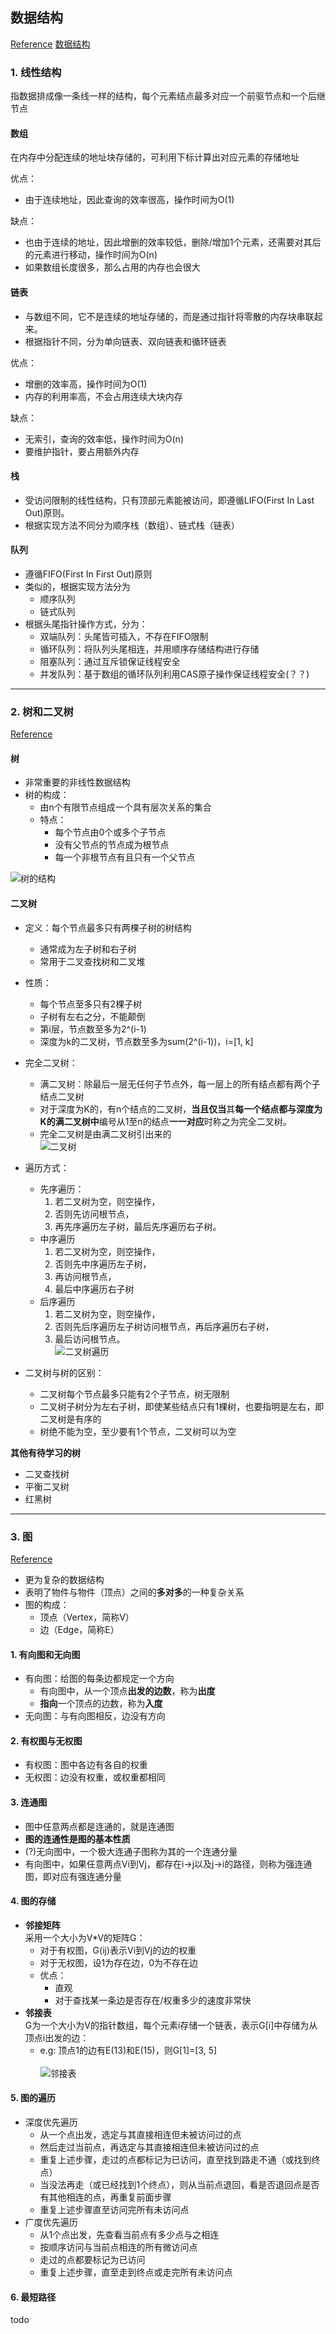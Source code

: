 ## 数据结构
[Reference](https://zhuanlan.zhihu.com/p/162729996)
[数据结构](http://data.biancheng.net/graph/)

### **1. 线性结构**
指数据排成像一条线一样的结构，每个元素结点最多对应一个前驱节点和一个后继节点

#### **数组**
在内存中分配连续的地址块存储的，可利用下标计算出对应元素的存储地址

优点：
- 由于连续地址，因此查询的效率很高，操作时间为O(1)

缺点：
- 也由于连续的地址，因此增删的效率较低，删除/增加1个元素，还需要对其后的元素进行移动，操作时间为O(n)
- 如果数组长度很多，那么占用的内存也会很大


#### **链表**
- 与数组不同，它不是连续的地址存储的，而是通过指针将零散的内存块串联起来。
- 根据指针不同，分为单向链表、双向链表和循环链表

优点：
- 增删的效率高，操作时间为O(1)
- 内存的利用率高，不会占用连续大块内存

缺点：
- 无索引，查询的效率低，操作时间为O(n)
- 要维护指针，要占用额外内存

#### **栈**
- 受访问限制的线性结构，只有顶部元素能被访问，即遵循LIFO(First In Last Out)原则。
- 根据实现方法不同分为顺序栈（数组）、链式栈（链表）

#### **队列**
- 遵循FIFO(First In First Out)原则
- 类似的，根据实现方法分为
    - 顺序队列
    - 链式队列
- 根据头尾指针操作方式，分为：
    - 双端队列：头尾皆可插入，不存在FIFO限制
    - 循环队列：将队列头尾相连，并用顺序存储结构进行存储
    - 阻塞队列：通过互斥锁保证线程安全
    - 并发队列：基于数组的循环队列利用CAS原子操作保证线程安全(？？)

----

### **2. 树和二叉树**
[Reference](https://www.jianshu.com/p/230e6fde9c75)

#### **树**
- 非常重要的非线性数据结构
- 树的构成：
    - 由n个有限节点组成一个具有层次关系的集合
    - 特点：
        - 每个节点由0个或多个子节点
        - 没有父节点的节点成为根节点
        - 每一个非根节点有且只有一个父节点

![树的结构](https://upload-images.jianshu.io/upload_images/2243690-e20ffe8f48bfcfbc.png?imageMogr2/auto-orient/strip|imageView2/2/w/457)

#### **二叉树**
- 定义：每个节点最多只有两棵子树的树结构
    - 通常成为左子树和右子树
    - 常用于二叉查找树和二叉堆
- 性质：
    - 每个节点至多只有2棵子树
    - 子树有左右之分，不能颠倒
    - 第i层，节点数至多为2^(i-1)
    - 深度为k的二叉树，节点数至多为sum(2^(i-1))，i=[1, k]
- 完全二叉树：
    - 满二叉树：除最后一层无任何子节点外，每一层上的所有结点都有两个子结点二叉树
    - 对于深度为K的，有n个结点的二叉树，**当且仅当**其**每一个结点都与深度为K的满二叉树中**编号从1至n的结点**一一对应**时称之为完全二叉树。
    - 完全二叉树是由满二叉树引出来的
<br>![二叉树](https://upload-images.jianshu.io/upload_images/2243690-531c8fbb6b2b55c4.jpg?imageMogr2/auto-orient/strip|imageView2/2/w/520)
- 遍历方式：
    - 先序遍历：
        1. 若二叉树为空，则空操作，
        2. 否则先访问根节点，
        3. 再先序遍历左子树，最后先序遍历右子树。
    - 中序遍历
        1. 若二叉树为空，则空操作，
        2. 否则先中序遍历左子树，
        3. 再访问根节点，
        4. 最后中序遍历右子树
    - 后序遍历
        1. 若二叉树为空，则空操作，
        2. 否则先后序遍历左子树访问根节点，再后序遍历右子树，
        3. 最后访问根节点。
<br>![二叉树遍历](https://upload-images.jianshu.io/upload_images/2243690-31f7af0f603e84ae.png?imageMogr2/auto-orient/strip|imageView2/2/w/494)

- 二叉树与树的区别：
    - 二叉树每个节点最多只能有2个子节点，树无限制
    - 二叉树子树分为左右子树，即使某些结点只有1棵树，也要指明是左右，即二叉树是有序的
    - 树绝不能为空，至少要有1个节点，二叉树可以为空

**其他有待学习的树**
- 二叉查找树
- 平衡二叉树
- 红黑树

----

### **3. 图**
[Reference](https://zhuanlan.zhihu.com/p/37673101)
- 更为复杂的数据结构
- 表明了物件与物件（顶点）之间的**多对多**的一种复杂关系
- 图的构成：
    - 顶点（Vertex，简称V）
    - 边（Edge，简称E）

#### **1. 有向图和无向图**
- 有向图：给图的每条边都规定一个方向
    - 有向图中，从一个顶点**出发的边数**，称为**出度**
    - **指向**一个顶点的边数，称为**入度**
- 无向图：与有向图相反，边没有方向

#### **2. 有权图与无权图**
- 有权图：图中各边有各自的权重
- 无权图：边没有权重，或权重都相同

#### **3. 连通图**
- 图中任意两点都是连通的，就是连通图
- **图的连通性是图的基本性质**
- (?)无向图中，一个极大连通子图称为其的一个连通分量
- 有向图中，如果任意两点Vi到Vj，都存在i->j以及j->i的路径，则称为强连通图，即对应有强连通分量

#### **4. 图的存储**
- **邻接矩阵**<br>
采用一个大小为V*V的矩阵G：
    - 对于有权图，G(ij)表示Vi到Vj的边的权重
    - 对于无权图，设1为存在边，0为不存在边
    - 优点：
        - 直观
        - 对于查找某一条边是否存在/权重多少的速度非常快
- **邻接表**<br>
G为一个大小为V的指针数组，每个元素i存储一个链表，表示G[i]中存储为从顶点i出发的边：
    - e.g: 顶点1的边有E(13)和E(15)，则G[1]=[3, 5]<br>    
    ![邻接表](https://pic4.zhimg.com/80/v2-d633b6b5b89b4244a9e305621afb1d1b_1440w.jpg)

#### **5. 图的遍历**
- 深度优先遍历
    - 从一个点出发，选定与其直接相连但未被访问过的点
    - 然后走过当前点，再选定与其直接相连但未被访问过的点
    - 重复上述步骤，走过的点都标记为已访问，直至找到路走不通（或找到终点）
    - 当没法再走（或已经找到1个终点），则从当前点退回，看是否退回点是否有其他相连的点，再重复前面步骤
    - 重复上述步骤直至访问完所有未访问点
- 广度优先遍历
    - 从1个点出发，先查看当前点有多少点与之相连
    - 按顺序访问与当前点相连的所有微访问点
    - 走过的点都要标记为已访问
    - 重复上述步骤，直至走到终点或走完所有未访问点

#### **6. 最短路径**
todo
